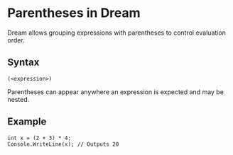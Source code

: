 # Parentheses in Dream

Dream allows grouping expressions with parentheses to control evaluation order.

Syntax
------

```
(<expression>)
```

Parentheses can appear anywhere an expression is expected and may be nested.

Example
-------

```
int x = (2 + 3) * 4;
Console.WriteLine(x); // Outputs 20
```

